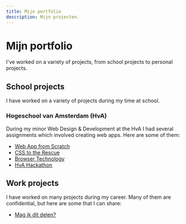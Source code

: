 ```yaml
---
title: Mijn portfolio
description: Mijn projecten.
---
```


# Mijn portfolio

I've worked on a variety of projects, from school projects to personal projects.

## School projects

I have worked on a variety of projects during my time at school.

### Hogeschool van Amsterdam (HvA)

During my minor Web Design & Development at the HvA I had several assignments which involved creating web apps. Here are some of them:

- [Web App from Scratch](/projects/hva/wafs)
- [CSS to the Rescue](/projects/hva/css-to-the-rescue)
- [Browser Technology](/projects/hva/browser-technology)
- [HvA Hackathon](/projects/hva/hva-hackathon)

## Work projects

I have worked on many projects during my career. Many of them are confidential, but here are some that I can share:

- [Mag ik dit delen?](/projects/mag-ik-dit-delen)
